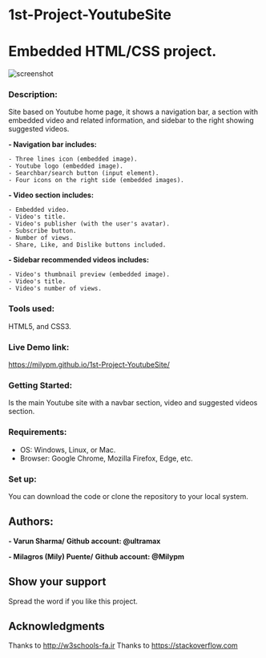 # 1st-Project-YoutubeSite
# Embedded HTML/CSS project. 
![screenshot](......)

### **Description:** 

Site based on Youtube home page, it shows a navigation bar, a section with embedded video and  related information, and sidebar to the right showing suggested videos.
 
 **- Navigation bar includes:**
 
 	- Three lines icon (embedded image).
 	- Youtube logo (embedded image).
 	- Searchbar/search button (input element).
 	- Four icons on the right side (embedded images).
 	
 **- Video section includes:**
 
 	- Embedded video.
 	- Video's title.
 	- Video's publisher (with the user's avatar).
 	- Subscribe button.
 	- Number of views.
 	- Share, Like, and Dislike buttons included.
 	
 **- Sidebar recommended videos includes:**
 
 	- Video's thumbnail preview (embedded image).
 	- Video's title.
 	- Video's number of views.
 	
	
	
 ### **Tools used:**
 
 HTML5, and CSS3.
 
 
 ### **Live Demo link:** 
 
 https://milypm.github.io/1st-Project-YoutubeSite/ 
 
 
### **Getting Started:**

Is the main Youtube site with a navbar section, video and suggested videos section.


 ### **Requirements:** 
 - OS: Windows, Linux, or Mac.
 - Browser: Google Chrome, Mozilla Firefox, Edge, etc.
 

### **Set up:**

You can download the code or clone the repository to your local system.



## **Authors:**

**- Varun Sharma/**
	**Github account: @ultramax**
	
**- Milagros (Mily) Puente/**
	**Github account: @Milypm**
	
## **Show your support**

Spread the word if you like this project.

## **Acknowledgments**

Thanks to http://w3schools-fa.ir
Thanks to https://stackoverflow.com
